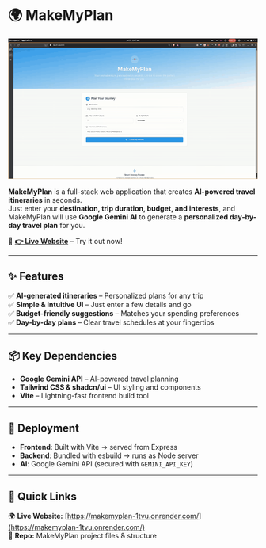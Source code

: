 # 🌍 MakeMyPlan

![MakeMyPlan Demo](./super.gif)

**MakeMyPlan** is a full-stack web application that creates **AI-powered travel itineraries** in seconds.  
Just enter your **destination, trip duration, budget, and interests**, and MakeMyPlan will use **Google Gemini AI** to generate a **personalized day-by-day travel plan** for you.

🎯 **[👉 Live Website](https://makemyplan-1tvu.onrender.com/)** – Try it out now!  

---

## ✨ Features

✅ **AI-generated itineraries** – Personalized plans for any trip  
✅ **Simple & intuitive UI** – Just enter a few details and go  
✅ **Budget-friendly suggestions** – Matches your spending preferences  
✅ **Day-by-day plans** – Clear travel schedules at your fingertips  


---

## 📦 Key Dependencies

- **Google Gemini API** – AI-powered travel planning  
- **Tailwind CSS & shadcn/ui** – UI styling and components  
- **Vite** – Lightning-fast frontend build tool  

---

## 🚀 Deployment

- **Frontend**: Built with Vite → served from Express  
- **Backend**: Bundled with esbuild → runs as Node server  
- **AI**: Google Gemini API (secured with `GEMINI_API_KEY`)  

---

## 🔗 Quick Links

🌍 **Live Website:** [https://makemyplan-1tvu.onrender.com/](https://makemyplan-1tvu.onrender.com/)  
📂 **Repo:** MakeMyPlan project files & structure  
